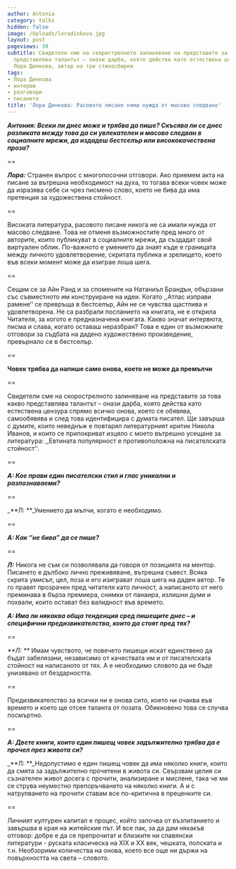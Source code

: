 ```yaml
---
author: Antonia
category: talks
hidden: false
image: /Uploads/loradinkova.jpg
layout: post
pageviews: 30
subtitle: Свидетели сме на скорострелното залиняване на представите за това какво
  представлява талантът – онази дарба, която действа като естествена цензура, казва
  Лора Динкова, автор на три стихосбирки
tags:
- Лора Динкова
- интервю
- разговори
- писането
title: 'Лора Динкова: Расовото писане няма нужда от масово следване'
---
```


**_Антония: Всеки ли днес може и трябва да пише? Скъсява ли се днес разликата между това да си увлекателен и масово следван в социалните мрежи, да издадеш бестселър или висококачествена проза?_**

\==

**_Лора:_** Странен въпрос с многопосочни отговори. Ако приемем акта на писане за вътрешна необходимост на духа, то тогава всеки човек може да изразява себе си чрез писмено слово, което не бива да има претенция за художествена стойност. 

\==

Високата литература, расовото писане никога не са имали нужда от масово следване. Това не отменя  възможностите пред много от авторите, които публикуват в социалните мрежи, да създадат свой виртуален облик. По-важното е умението да знаят къде е границата между личното удовлетворение, скритата публика и зрелището, което във всеки момент може да изиграе лоша шега. 

\==

Сещам се за Айн Ранд и за спомените на Натаниъл Брандън, обързани със съвместното им конструиране на идеи. Когато ,,Атлас изправи рамене‘‘ се превръща в бестселър, Айн не се чувства щастлива и удовлетворена. Не са разбрали посланието на книгата, не е открила Читателя, за когото е предназначена книгата. Какво значат интервюта, писма и слава, когато оставаш неразбран? Това е един от възможните отговори за съдбата на дадено художествено произведение, превърнало се в бестселър. 

\==

**Човек трябва да напише само онова, което не може да премълчи**

\==

Свидетели сме на скорострелното залиняване на представите за това какво представлява талантът – онази дарба, която действа като естествена цензура спрямо всичко онова, което се обявява, самообявява и след това идентифицира с думата писател. Ще завърша с думите, които неведнъж е повтарял литературният критик Никола Иванов, и които се припокриват изцяло с моето вътрешно усещане за литература: ,,Евтината популярност е противоположна на писателската стойност‘‘. 

\==

_**А: Кое прави един писателски стил и глас уникални и разпознаваеми?**_

\==

_**Л:  **_Умението да мълчи, когато е необходимо.

\==

_**А: Как “не бива” да се пише?**_

\==

_**Л:**_ Никога не съм си позволявала да говоря от позицията на ментор. Писането е дълбоко лично преживяване, вътрешна съвест. Всяка скрита умисъл, цел, поза и его изиграват лоша шега на даден автор. Те го правят прозрачен пред читателя като личност, а написаното от него преминава в бърза премиера, снимки от панаира, излишни думи и похвали, които остават без валидност във времето. 

_**А: Има ли някаква обща тенденция сред пишещите днес – и специфични предизвикателства, които да стоят пред тях?**_

\==

_**Л: **_ Имам чувството, че повечето пишещи искат единствено да бъдат забелязани, независимо от качествата им и от писателската стойност на написаното от тях. А е необходимо словото да не бъде унизявано от бездарността.

\==

Предизвикателство за всички ни е онова сито, което ни очаква във времето и което ще отсее таланта от позата. Обикновено това се случва посмъртно.

\==

_**А: Двете книги, които един пишещ човек задължително трябва да е прочел през живота си?**_

_**Л:  **_Недопустимо е един пишещ човек да има няколко книги, които да смята за задължително прочетени в живота си. Свързвам целия си съзнателен живот досега с прочити, анализиране и мислене, така че ми се струва неуместно препоръчването на няколко книги. А и с натрупването на прочити ставам все по-критична в преценките си. 

\==

Личният културен капитал е процес, който започва от възпитанието и завършва в края на житейския път. И все пак, за да дам някакъв отговор: добре е да се препрочитат и близките ни славянски литератури - руската класическа  на XIX и XX век, чешката, полската и т.н. Необзорими количества на онова, което все още ни държи на повърхността на света – словото.